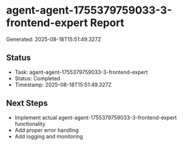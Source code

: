 # agent-agent-1755379759033-3-frontend-expert Report

Generated: 2025-08-18T15:51:49.327Z

## Status
- Task: agent-agent-1755379759033-3-frontend-expert
- Status: Completed
- Timestamp: 2025-08-18T15:51:49.327Z

## Next Steps
- Implement actual agent-agent-1755379759033-3-frontend-expert functionality
- Add proper error handling
- Add logging and monitoring
